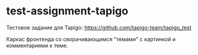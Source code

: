 # test-assignment-tapigo
Тестовое задание для Tapigo: https://github.com/tapigo-team/tapigo_test

Каркас фронтенда со сворачивающимся "темами" с картинкой и комментариями к теме.
